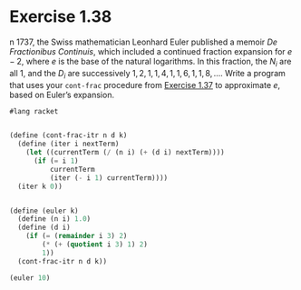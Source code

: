 # Exercise 1.38
n 1737, the Swiss mathematician Leonhard Euler published a memoir _De Fractionibus Continuis_, which included a continued fraction expansion for $e−2$, where $e$ is the base of the natural logarithms. In this fraction, the $N_i$ are all 1, and the $D_i$ are successively $1, 2, 1, 1, 4, 1, 1, 6, 1, 1, 8, ….$ Write a program that uses your `cont-frac` procedure from [Exercise 1.37](./ex1-37.md) to approximate $e$, based on Euler’s expansion.

```scheme
#lang racket


(define (cont-frac-itr n d k)
  (define (iter i nextTerm)
    (let ((currentTerm (/ (n i) (+ (d i) nextTerm))))
      (if (= i 1)
          currentTerm
          (iter (- i 1) currentTerm))))
  (iter k 0))


(define (euler k)
  (define (n i) 1.0)
  (define (d i)
    (if (= (remainder i 3) 2)
        (* (+ (quotient i 3) 1) 2)
        1))
  (cont-frac-itr n d k))

(euler 10)

```